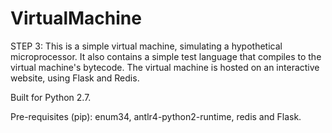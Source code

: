 VirtualMachine
==============
STEP 3: This is a simple virtual machine, simulating a hypothetical microprocessor. It also contains a simple test
language that compiles to the virtual machine's bytecode. The virtual machine is hosted on an interactive website,
using Flask and Redis.

Built for Python 2.7.

Pre-requisites (pip): enum34, antlr4-python2-runtime, redis and Flask.